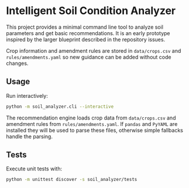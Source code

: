 # Intelligent Soil Condition Analyzer

This project provides a minimal command line tool to analyze soil parameters
and get basic recommendations. It is an early prototype inspired by the larger
blueprint described in the repository issues.

Crop information and amendment rules are stored in ``data/crops.csv`` and
``rules/amendments.yaml`` so new guidance can be added without code changes.

## Usage

Run interactively:

```bash
python -m soil_analyzer.cli --interactive
```

The recommendation engine loads crop data from ``data/crops.csv`` and amendment
rules from ``rules/amendments.yaml``. If `pandas` and `PyYAML` are installed
they will be used to parse these files, otherwise simple fallbacks handle the
parsing.

## Tests

Execute unit tests with:

```bash
python -m unittest discover -s soil_analyzer/tests
```
